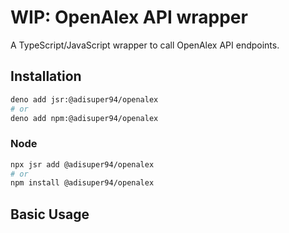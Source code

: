 # WIP: OpenAlex API wrapper

A TypeScript/JavaScript wrapper to call OpenAlex API endpoints.

## Installation

```bash
deno add jsr:@adisuper94/openalex
# or
deno add npm:@adisuper94/openalex
```

### Node

```bash
npx jsr add @adisuper94/openalex
# or
npm install @adisuper94/openalex
```

## Basic Usage

```typescript
```
